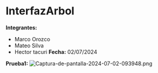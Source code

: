 # InterfazArbol

**Integrantes:**
- Marco Orozco
- Mateo Silva
- Hector tacuri
**Fecha:** 02/07/2024

**Prueba1:**
![Captura-de-pantalla-2024-07-02-093948.png](https://i.postimg.cc/J49KbYhG/Captura-de-pantalla-2024-07-02-093948.png)
